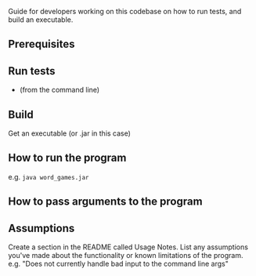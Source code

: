 Guide for developers working on this codebase on how to run tests, and build an executable.


Prerequisites
-------------


Run tests
---------
- (from the command line)


Build
-----
Get an executable (or .jar in this case)


How to run the program
----------------------
e.g. `java word_games.jar`

How to pass arguments to the program
------------------------------------




Assumptions
-----------
Create a section in the README called Usage Notes. List any assumptions you've made about the functionality or known limitations of the program. e.g. "Does not currently handle bad input to the command line args"
